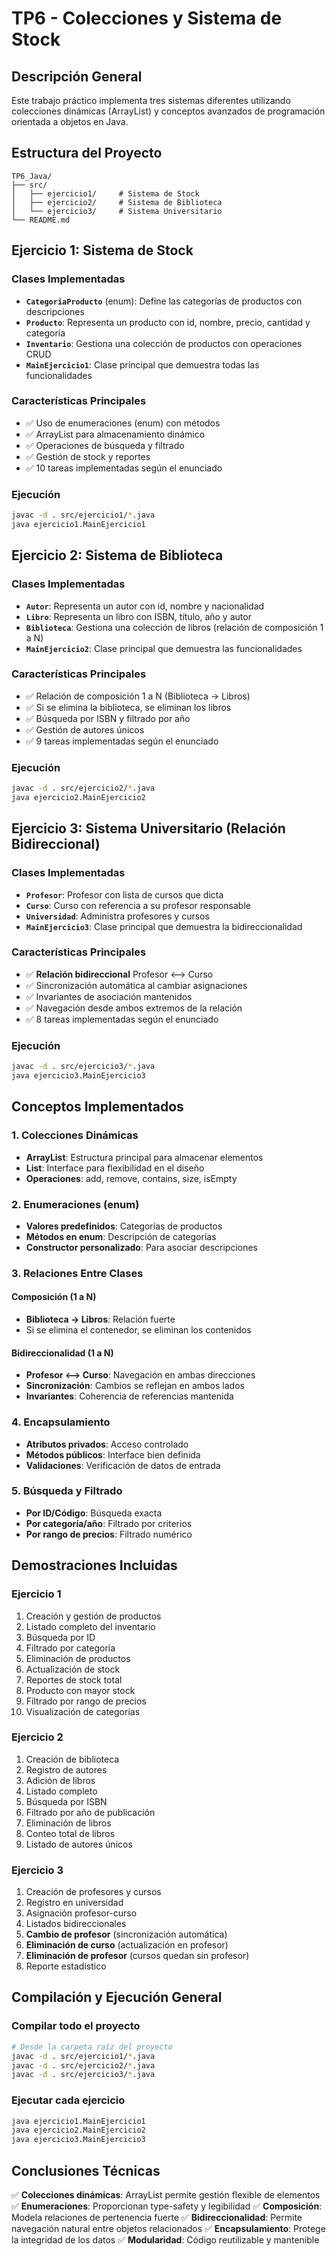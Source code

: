 # TP6 - Colecciones y Sistema de Stock

## Descripción General
Este trabajo práctico implementa tres sistemas diferentes utilizando colecciones dinámicas (ArrayList) y conceptos avanzados de programación orientada a objetos en Java.

## Estructura del Proyecto
```
TP6_Java/
├── src/
│   ├── ejercicio1/     # Sistema de Stock
│   ├── ejercicio2/     # Sistema de Biblioteca
│   └── ejercicio3/     # Sistema Universitario
└── README.md
```

## Ejercicio 1: Sistema de Stock

### Clases Implementadas
- **`CategoriaProducto`** (enum): Define las categorías de productos con descripciones
- **`Producto`**: Representa un producto con id, nombre, precio, cantidad y categoría
- **`Inventario`**: Gestiona una colección de productos con operaciones CRUD
- **`MainEjercicio1`**: Clase principal que demuestra todas las funcionalidades

### Características Principales
- ✅ Uso de enumeraciones (enum) con métodos
- ✅ ArrayList para almacenamiento dinámico
- ✅ Operaciones de búsqueda y filtrado
- ✅ Gestión de stock y reportes
- ✅ 10 tareas implementadas según el enunciado

### Ejecución
```bash
javac -d . src/ejercicio1/*.java
java ejercicio1.MainEjercicio1
```

## Ejercicio 2: Sistema de Biblioteca

### Clases Implementadas
- **`Autor`**: Representa un autor con id, nombre y nacionalidad
- **`Libro`**: Representa un libro con ISBN, título, año y autor
- **`Biblioteca`**: Gestiona una colección de libros (relación de composición 1 a N)
- **`MainEjercicio2`**: Clase principal que demuestra las funcionalidades

### Características Principales
- ✅ Relación de composición 1 a N (Biblioteca → Libros)
- ✅ Si se elimina la biblioteca, se eliminan los libros
- ✅ Búsqueda por ISBN y filtrado por año
- ✅ Gestión de autores únicos
- ✅ 9 tareas implementadas según el enunciado

### Ejecución
```bash
javac -d . src/ejercicio2/*.java
java ejercicio2.MainEjercicio2
```

## Ejercicio 3: Sistema Universitario (Relación Bidireccional)

### Clases Implementadas
- **`Profesor`**: Profesor con lista de cursos que dicta
- **`Curso`**: Curso con referencia a su profesor responsable
- **`Universidad`**: Administra profesores y cursos
- **`MainEjercicio3`**: Clase principal que demuestra la bidireccionalidad

### Características Principales
- ✅ **Relación bidireccional** Profesor ⟷ Curso
- ✅ Sincronización automática al cambiar asignaciones
- ✅ Invariantes de asociación mantenidos
- ✅ Navegación desde ambos extremos de la relación
- ✅ 8 tareas implementadas según el enunciado

### Ejecución
```bash
javac -d . src/ejercicio3/*.java
java ejercicio3.MainEjercicio3
```

## Conceptos Implementados

### 1. Colecciones Dinámicas
- **ArrayList**: Estructura principal para almacenar elementos
- **List**: Interface para flexibilidad en el diseño
- **Operaciones**: add, remove, contains, size, isEmpty

### 2. Enumeraciones (enum)
- **Valores predefinidos**: Categorías de productos
- **Métodos en enum**: Descripción de categorías
- **Constructor personalizado**: Para asociar descripciones

### 3. Relaciones Entre Clases

#### Composición (1 a N)
- **Biblioteca → Libros**: Relación fuerte
- Si se elimina el contenedor, se eliminan los contenidos

#### Bidireccionalidad (1 a N)
- **Profesor ⟷ Curso**: Navegación en ambas direcciones
- **Sincronización**: Cambios se reflejan en ambos lados
- **Invariantes**: Coherencia de referencias mantenida

### 4. Encapsulamiento
- **Atributos privados**: Acceso controlado
- **Métodos públicos**: Interface bien definida
- **Validaciones**: Verificación de datos de entrada

### 5. Búsqueda y Filtrado
- **Por ID/Código**: Búsqueda exacta
- **Por categoría/año**: Filtrado por criterios
- **Por rango de precios**: Filtrado numérico

## Demostraciones Incluidas

### Ejercicio 1
1. Creación y gestión de productos
2. Listado completo del inventario
3. Búsqueda por ID
4. Filtrado por categoría
5. Eliminación de productos
6. Actualización de stock
7. Reportes de stock total
8. Producto con mayor stock
9. Filtrado por rango de precios
10. Visualización de categorías

### Ejercicio 2
1. Creación de biblioteca
2. Registro de autores
3. Adición de libros
4. Listado completo
5. Búsqueda por ISBN
6. Filtrado por año de publicación
7. Eliminación de libros
8. Conteo total de libros
9. Listado de autores únicos

### Ejercicio 3
1. Creación de profesores y cursos
2. Registro en universidad
3. Asignación profesor-curso
4. Listados bidireccionales
5. **Cambio de profesor** (sincronización automática)
6. **Eliminación de curso** (actualización en profesor)
7. **Eliminación de profesor** (cursos quedan sin profesor)
8. Reporte estadístico

## Compilación y Ejecución General

### Compilar todo el proyecto
```bash
# Desde la carpeta raíz del proyecto
javac -d . src/ejercicio1/*.java
javac -d . src/ejercicio2/*.java
javac -d . src/ejercicio3/*.java
```

### Ejecutar cada ejercicio
```bash
java ejercicio1.MainEjercicio1
java ejercicio2.MainEjercicio2
java ejercicio3.MainEjercicio3
```


## Conclusiones Técnicas

✅ **Colecciones dinámicas**: ArrayList permite gestión flexible de elementos
✅ **Enumeraciones**: Proporcionan type-safety y legibilidad
✅ **Composición**: Modela relaciones de pertenencia fuerte
✅ **Bidireccionalidad**: Permite navegación natural entre objetos relacionados
✅ **Encapsulamiento**: Protege la integridad de los datos
✅ **Modularidad**: Código reutilizable y mantenible


